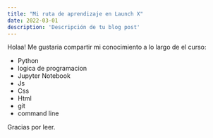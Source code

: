 ```yaml
---
title: "Mi ruta de aprendizaje en Launch X"
date: 2022-03-01
description: 'Descripción de tu blog post'
---
```


Holaa! Me gustaria compartir mi conocimiento a lo largo de el curso:

- Python
- logica de programacion
- Jupyter Notebook
- Js
- Css
- Html
- git
- command line

Gracias por leer.
